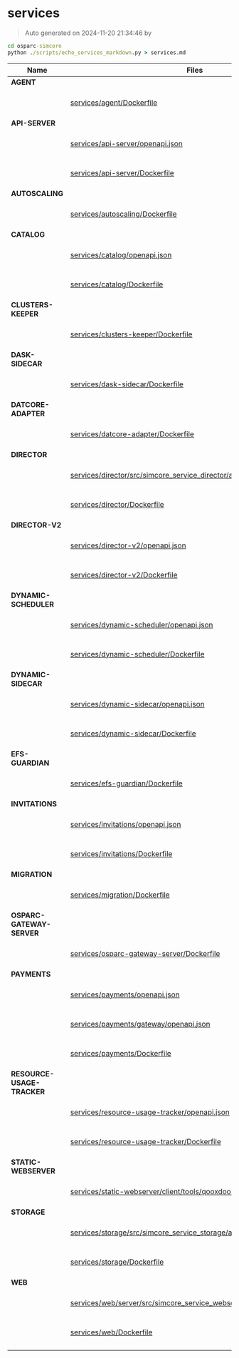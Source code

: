 # services
>
> Auto generated on 2024-11-20 21:34:46 by
```cmd
cd osparc-simcore
python ./scripts/echo_services_markdown.py > services.md
```
| Name|Files|   |
| ----------|----------|---------- |
| **AGENT**|| |
| |[services/agent/Dockerfile](./services/agent/Dockerfile)|[![Docker Image Size](https://img.shields.io/docker/image-size/itisfoundation/agent)](https://hub.docker.com/r/itisfoundation/agent/tags) |
| **API-SERVER**|| |
| |[services/api-server/openapi.json](./services/api-server/openapi.json)|[![ReDoc](https://img.shields.io/badge/OpenAPI-ReDoc-85ea2d?logo=openapiinitiative)](https://redocly.github.io/redoc/?url=https://raw.githubusercontent.com/ITISFoundation/osparc-simcore/refs/heads/master/services/api-server/openapi.json) [![Swagger UI](https://img.shields.io/badge/OpenAPI-Swagger_UI-85ea2d?logo=swagger)](https://petstore.swagger.io/?url=https://raw.githubusercontent.com/ITISFoundation/osparc-simcore/refs/heads/master/services/api-server/openapi.json) |
| |[services/api-server/Dockerfile](./services/api-server/Dockerfile)|[![Docker Image Size](https://img.shields.io/docker/image-size/itisfoundation/api-server)](https://hub.docker.com/r/itisfoundation/api-server/tags) |
| **AUTOSCALING**|| |
| |[services/autoscaling/Dockerfile](./services/autoscaling/Dockerfile)|[![Docker Image Size](https://img.shields.io/docker/image-size/itisfoundation/autoscaling)](https://hub.docker.com/r/itisfoundation/autoscaling/tags) |
| **CATALOG**|| |
| |[services/catalog/openapi.json](./services/catalog/openapi.json)|[![ReDoc](https://img.shields.io/badge/OpenAPI-ReDoc-85ea2d?logo=openapiinitiative)](https://redocly.github.io/redoc/?url=https://raw.githubusercontent.com/ITISFoundation/osparc-simcore/refs/heads/master/services/catalog/openapi.json) [![Swagger UI](https://img.shields.io/badge/OpenAPI-Swagger_UI-85ea2d?logo=swagger)](https://petstore.swagger.io/?url=https://raw.githubusercontent.com/ITISFoundation/osparc-simcore/refs/heads/master/services/catalog/openapi.json) |
| |[services/catalog/Dockerfile](./services/catalog/Dockerfile)|[![Docker Image Size](https://img.shields.io/docker/image-size/itisfoundation/catalog)](https://hub.docker.com/r/itisfoundation/catalog/tags) |
| **CLUSTERS-KEEPER**|| |
| |[services/clusters-keeper/Dockerfile](./services/clusters-keeper/Dockerfile)|[![Docker Image Size](https://img.shields.io/docker/image-size/itisfoundation/clusters-keeper)](https://hub.docker.com/r/itisfoundation/clusters-keeper/tags) |
| **DASK-SIDECAR**|| |
| |[services/dask-sidecar/Dockerfile](./services/dask-sidecar/Dockerfile)|[![Docker Image Size](https://img.shields.io/docker/image-size/itisfoundation/dask-sidecar)](https://hub.docker.com/r/itisfoundation/dask-sidecar/tags) |
| **DATCORE-ADAPTER**|| |
| |[services/datcore-adapter/Dockerfile](./services/datcore-adapter/Dockerfile)|[![Docker Image Size](https://img.shields.io/docker/image-size/itisfoundation/datcore-adapter)](https://hub.docker.com/r/itisfoundation/datcore-adapter/tags) |
| **DIRECTOR**|| |
| |[services/director/src/simcore_service_director/api/v0/openapi.yaml](./services/director/src/simcore_service_director/api/v0/openapi.yaml)|[![ReDoc](https://img.shields.io/badge/OpenAPI-ReDoc-85ea2d?logo=openapiinitiative)](https://redocly.github.io/redoc/?url=https://raw.githubusercontent.com/ITISFoundation/osparc-simcore/refs/heads/master/services/director/src/simcore_service_director/api/v0/openapi.yaml) [![Swagger UI](https://img.shields.io/badge/OpenAPI-Swagger_UI-85ea2d?logo=swagger)](https://petstore.swagger.io/?url=https://raw.githubusercontent.com/ITISFoundation/osparc-simcore/refs/heads/master/services/director/src/simcore_service_director/api/v0/openapi.yaml) |
| |[services/director/Dockerfile](./services/director/Dockerfile)|[![Docker Image Size](https://img.shields.io/docker/image-size/itisfoundation/director)](https://hub.docker.com/r/itisfoundation/director/tags) |
| **DIRECTOR-V2**|| |
| |[services/director-v2/openapi.json](./services/director-v2/openapi.json)|[![ReDoc](https://img.shields.io/badge/OpenAPI-ReDoc-85ea2d?logo=openapiinitiative)](https://redocly.github.io/redoc/?url=https://raw.githubusercontent.com/ITISFoundation/osparc-simcore/refs/heads/master/services/director-v2/openapi.json) [![Swagger UI](https://img.shields.io/badge/OpenAPI-Swagger_UI-85ea2d?logo=swagger)](https://petstore.swagger.io/?url=https://raw.githubusercontent.com/ITISFoundation/osparc-simcore/refs/heads/master/services/director-v2/openapi.json) |
| |[services/director-v2/Dockerfile](./services/director-v2/Dockerfile)|[![Docker Image Size](https://img.shields.io/docker/image-size/itisfoundation/director-v2)](https://hub.docker.com/r/itisfoundation/director-v2/tags) |
| **DYNAMIC-SCHEDULER**|| |
| |[services/dynamic-scheduler/openapi.json](./services/dynamic-scheduler/openapi.json)|[![ReDoc](https://img.shields.io/badge/OpenAPI-ReDoc-85ea2d?logo=openapiinitiative)](https://redocly.github.io/redoc/?url=https://raw.githubusercontent.com/ITISFoundation/osparc-simcore/refs/heads/master/services/dynamic-scheduler/openapi.json) [![Swagger UI](https://img.shields.io/badge/OpenAPI-Swagger_UI-85ea2d?logo=swagger)](https://petstore.swagger.io/?url=https://raw.githubusercontent.com/ITISFoundation/osparc-simcore/refs/heads/master/services/dynamic-scheduler/openapi.json) |
| |[services/dynamic-scheduler/Dockerfile](./services/dynamic-scheduler/Dockerfile)|[![Docker Image Size](https://img.shields.io/docker/image-size/itisfoundation/dynamic-scheduler)](https://hub.docker.com/r/itisfoundation/dynamic-scheduler/tags) |
| **DYNAMIC-SIDECAR**|| |
| |[services/dynamic-sidecar/openapi.json](./services/dynamic-sidecar/openapi.json)|[![ReDoc](https://img.shields.io/badge/OpenAPI-ReDoc-85ea2d?logo=openapiinitiative)](https://redocly.github.io/redoc/?url=https://raw.githubusercontent.com/ITISFoundation/osparc-simcore/refs/heads/master/services/dynamic-sidecar/openapi.json) [![Swagger UI](https://img.shields.io/badge/OpenAPI-Swagger_UI-85ea2d?logo=swagger)](https://petstore.swagger.io/?url=https://raw.githubusercontent.com/ITISFoundation/osparc-simcore/refs/heads/master/services/dynamic-sidecar/openapi.json) |
| |[services/dynamic-sidecar/Dockerfile](./services/dynamic-sidecar/Dockerfile)|[![Docker Image Size](https://img.shields.io/docker/image-size/itisfoundation/dynamic-sidecar)](https://hub.docker.com/r/itisfoundation/dynamic-sidecar/tags) |
| **EFS-GUARDIAN**|| |
| |[services/efs-guardian/Dockerfile](./services/efs-guardian/Dockerfile)|[![Docker Image Size](https://img.shields.io/docker/image-size/itisfoundation/efs-guardian)](https://hub.docker.com/r/itisfoundation/efs-guardian/tags) |
| **INVITATIONS**|| |
| |[services/invitations/openapi.json](./services/invitations/openapi.json)|[![ReDoc](https://img.shields.io/badge/OpenAPI-ReDoc-85ea2d?logo=openapiinitiative)](https://redocly.github.io/redoc/?url=https://raw.githubusercontent.com/ITISFoundation/osparc-simcore/refs/heads/master/services/invitations/openapi.json) [![Swagger UI](https://img.shields.io/badge/OpenAPI-Swagger_UI-85ea2d?logo=swagger)](https://petstore.swagger.io/?url=https://raw.githubusercontent.com/ITISFoundation/osparc-simcore/refs/heads/master/services/invitations/openapi.json) |
| |[services/invitations/Dockerfile](./services/invitations/Dockerfile)|[![Docker Image Size](https://img.shields.io/docker/image-size/itisfoundation/invitations)](https://hub.docker.com/r/itisfoundation/invitations/tags) |
| **MIGRATION**|| |
| |[services/migration/Dockerfile](./services/migration/Dockerfile)|[![Docker Image Size](https://img.shields.io/docker/image-size/itisfoundation/migration)](https://hub.docker.com/r/itisfoundation/migration/tags) |
| **OSPARC-GATEWAY-SERVER**|| |
| |[services/osparc-gateway-server/Dockerfile](./services/osparc-gateway-server/Dockerfile)|[![Docker Image Size](https://img.shields.io/docker/image-size/itisfoundation/osparc-gateway-server)](https://hub.docker.com/r/itisfoundation/osparc-gateway-server/tags) |
| **PAYMENTS**|| |
| |[services/payments/openapi.json](./services/payments/openapi.json)|[![ReDoc](https://img.shields.io/badge/OpenAPI-ReDoc-85ea2d?logo=openapiinitiative)](https://redocly.github.io/redoc/?url=https://raw.githubusercontent.com/ITISFoundation/osparc-simcore/refs/heads/master/services/payments/openapi.json) [![Swagger UI](https://img.shields.io/badge/OpenAPI-Swagger_UI-85ea2d?logo=swagger)](https://petstore.swagger.io/?url=https://raw.githubusercontent.com/ITISFoundation/osparc-simcore/refs/heads/master/services/payments/openapi.json) |
| |[services/payments/gateway/openapi.json](./services/payments/gateway/openapi.json)|[![ReDoc](https://img.shields.io/badge/OpenAPI-ReDoc-85ea2d?logo=openapiinitiative)](https://redocly.github.io/redoc/?url=https://raw.githubusercontent.com/ITISFoundation/osparc-simcore/refs/heads/master/services/payments/gateway/openapi.json) [![Swagger UI](https://img.shields.io/badge/OpenAPI-Swagger_UI-85ea2d?logo=swagger)](https://petstore.swagger.io/?url=https://raw.githubusercontent.com/ITISFoundation/osparc-simcore/refs/heads/master/services/payments/gateway/openapi.json) |
| |[services/payments/Dockerfile](./services/payments/Dockerfile)|[![Docker Image Size](https://img.shields.io/docker/image-size/itisfoundation/payments)](https://hub.docker.com/r/itisfoundation/payments/tags) |
| **RESOURCE-USAGE-TRACKER**|| |
| |[services/resource-usage-tracker/openapi.json](./services/resource-usage-tracker/openapi.json)|[![ReDoc](https://img.shields.io/badge/OpenAPI-ReDoc-85ea2d?logo=openapiinitiative)](https://redocly.github.io/redoc/?url=https://raw.githubusercontent.com/ITISFoundation/osparc-simcore/refs/heads/master/services/resource-usage-tracker/openapi.json) [![Swagger UI](https://img.shields.io/badge/OpenAPI-Swagger_UI-85ea2d?logo=swagger)](https://petstore.swagger.io/?url=https://raw.githubusercontent.com/ITISFoundation/osparc-simcore/refs/heads/master/services/resource-usage-tracker/openapi.json) |
| |[services/resource-usage-tracker/Dockerfile](./services/resource-usage-tracker/Dockerfile)|[![Docker Image Size](https://img.shields.io/docker/image-size/itisfoundation/resource-usage-tracker)](https://hub.docker.com/r/itisfoundation/resource-usage-tracker/tags) |
| **STATIC-WEBSERVER**|| |
| |[services/static-webserver/client/tools/qooxdoo-kit/builder/Dockerfile](./services/static-webserver/client/tools/qooxdoo-kit/builder/Dockerfile)|[![Docker Image Size](https://img.shields.io/docker/image-size/itisfoundation/static-webserver)](https://hub.docker.com/r/itisfoundation/static-webserver/tags) |
| **STORAGE**|| |
| |[services/storage/src/simcore_service_storage/api/v0/openapi.yaml](./services/storage/src/simcore_service_storage/api/v0/openapi.yaml)|[![ReDoc](https://img.shields.io/badge/OpenAPI-ReDoc-85ea2d?logo=openapiinitiative)](https://redocly.github.io/redoc/?url=https://raw.githubusercontent.com/ITISFoundation/osparc-simcore/refs/heads/master/services/storage/src/simcore_service_storage/api/v0/openapi.yaml) [![Swagger UI](https://img.shields.io/badge/OpenAPI-Swagger_UI-85ea2d?logo=swagger)](https://petstore.swagger.io/?url=https://raw.githubusercontent.com/ITISFoundation/osparc-simcore/refs/heads/master/services/storage/src/simcore_service_storage/api/v0/openapi.yaml) |
| |[services/storage/Dockerfile](./services/storage/Dockerfile)|[![Docker Image Size](https://img.shields.io/docker/image-size/itisfoundation/storage)](https://hub.docker.com/r/itisfoundation/storage/tags) |
| **WEB**|| |
| |[services/web/server/src/simcore_service_webserver/api/v0/openapi.yaml](./services/web/server/src/simcore_service_webserver/api/v0/openapi.yaml)|[![ReDoc](https://img.shields.io/badge/OpenAPI-ReDoc-85ea2d?logo=openapiinitiative)](https://redocly.github.io/redoc/?url=https://raw.githubusercontent.com/ITISFoundation/osparc-simcore/refs/heads/master/services/web/server/src/simcore_service_webserver/api/v0/openapi.yaml) [![Swagger UI](https://img.shields.io/badge/OpenAPI-Swagger_UI-85ea2d?logo=swagger)](https://petstore.swagger.io/?url=https://raw.githubusercontent.com/ITISFoundation/osparc-simcore/refs/heads/master/services/web/server/src/simcore_service_webserver/api/v0/openapi.yaml) |
| |[services/web/Dockerfile](./services/web/Dockerfile)|[![Docker Image Size](https://img.shields.io/docker/image-size/itisfoundation/webserver)](https://hub.docker.com/r/itisfoundation/webserver/tags) |
| || |

